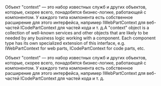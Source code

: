 <span data-ttu-id="d55e2-p102">Объект "context" — это набор известных служб и других объектов, которые, скорее всего, понадобятся бизнес-логике, работающей с компонентом. У каждого типа компонента есть собственное расширение для этого интерфейса, например IWebPartContext для веб-частей ICodePartContext для частей кода и т. д.</span><span class="sxs-lookup"><span data-stu-id="d55e2-p102">A "context" object is a collection of well-known services and other objects that are likely to be needed by any business logic working with a component. Each component type has its own specialized extension of this interface, e.g. IWebPartContext for web parts, ICodePartContext for code parts, etc.</span></span>

Объект "context" — это набор известных служб и других объектов, которые, скорее всего, понадобятся бизнес-логике, работающей с компонентом. У каждого типа компонента есть собственное расширение для этого интерфейса, например IWebPartContext для веб-частей ICodePartContext для частей кода и т. д.

